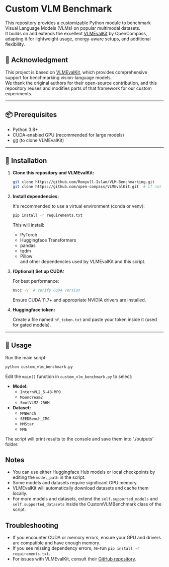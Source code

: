 # Custom VLM Benchmark

This repository provides a customizable Python module to benchmark Visual Language Models (VLMs) on popular multimodal datasets.  
It builds on and extends the excellent [VLMEvalKit](https://github.com/open-compass/VLMEvalKit) by OpenCompass, adapting it for lightweight usage, energy-aware setups, and additional flexibility.

## 🔗 Acknowledgment

This project is based on [VLMEvalKit](https://github.com/open-compass/VLMEvalKit), which provides comprehensive support for benchmarking vision-language models.  
We thank the original authors for their open-source contribution, and this repository reuses and modifies parts of that framework for our custom experiments.

---

## 📦 Prerequisites

- Python 3.8+
- CUDA-enabled GPU (recommended for large models)
- [git](https://git-scm.com/) (to clone VLMEvalKit)

---

## 🔧 Installation

1. **Clone this repository and VLMEvalKit:**

    ```bash
    git clone https://github.com/Romyull-Islam/VLM-Benchmarking.git
    git clone https://github.com/open-compass/VLMEvalKit.git  # if not already cloned
    ```

2. **Install dependencies:**

    It's recommended to use a virtual environment (conda or venv):

    ```bash
    pip install -r requirements.txt
    ```

    This will install:
    - PyTorch
    - Huggingface Transformers
    - pandas
    - tqdm
    - Pillow  
    and other dependencies used by VLMEvalKit and this script.

3. **(Optional) Set up CUDA:**

    For best performance:

    ```bash
    nvcc -V  # Verify CUDA version
    ```

    Ensure CUDA 11.7+ and appropriate NVIDIA drivers are installed.

4. **Huggingface token:**

    Create a file named `hf_token.txt` and paste your token inside it (used for gated models).

---

## 🚀 Usage

Run the main script:

```bash
python custom_vlm_benchmark.py

```

Edit the `main()` function in `custom_vlm_benchmark.py` to select:
- **Model:**
    - `InternVL2_5-4B-MPO`
    - `Moondream2`
    - `SmolVLM2-256M`
- **Dataset:**
    - `MMBench`
    - `SEEDBench_IMG`
    - `MMStar`
    - `MME`

The script will print results to the console and save them into './outputs' folder.

## Notes

- You can use either Huggingface Hub models or local checkpoints by editing the `model_path` in the script.
- Some models and datasets require significant GPU memory.
- VLMEvalKit will automatically download datasets and cache them locally.
- For more models and datasets, extend the `self.supported_models` and `self.supported_datasets` inside the CustomVLMBenchmark class of the script.

## Troubleshooting

- If you encounter CUDA or memory errors, ensure your GPU and drivers are compatible and have enough memory.
- If you see missing dependency errors, re-run `pip install -r requirements.txt`.
- For issues with VLMEvalKit, consult their [GitHub repository](https://github.com/open-compass/VLMEvalKit).

